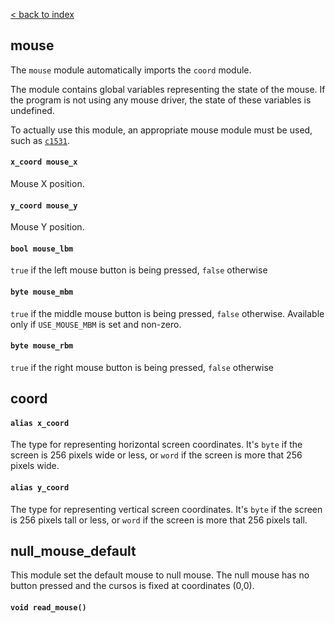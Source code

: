 [< back to index](../doc_index.md)

## mouse

The `mouse` module automatically imports the `coord` module.

The module contains global variables representing the state of the mouse.
If the program is not using any mouse driver, the state of these variables is undefined.

To actually use this module, an appropriate mouse module must be used, such as [`c1531`](./c64.md).

#### `x_coord mouse_x`

Mouse X position.

#### `y_coord mouse_y`

Mouse Y position.

#### `bool mouse_lbm`

`true` if the left mouse button is being pressed, `false` otherwise

#### `byte mouse_mbm`

`true` if the middle mouse button is being pressed, `false` otherwise.
Available only if `USE_MOUSE_MBM` is set and non-zero.

#### `byte mouse_rbm`

`true` if the right mouse button is being pressed, `false` otherwise

## coord

#### `alias x_coord`

The type for representing horizontal screen coordinates.
It's `byte` if the screen is 256 pixels wide or less,
or `word` if the screen is more that 256 pixels wide.

#### `alias y_coord`

The type for representing vertical screen coordinates.
It's `byte` if the screen is 256 pixels tall or less,
or `word` if the screen is more that 256 pixels tall.

## null_mouse_default

This module set the default mouse to null mouse.
The null mouse has no button pressed and the cursos is fixed at coordinates (0,0). 

#### `void read_mouse()`
